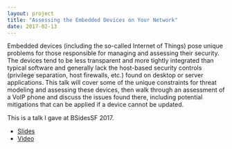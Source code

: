 ```yaml
---
layout: project
title: "Assessing the Embedded Devices on Your Network"
date: 2017-02-13
---
```


Embedded devices (including the so-called Internet of Things) pose unique
problems for those responsible for managing and assessing their security.  The
devices tend to be less transparent and more tightly integrated than typical
software and generally lack the host-based security controls (privilege
separation, host firewalls, etc.) found on desktop or server applications.  This
talk will cover some of the unique constraints for threat modeling and assessing
these devices, then walk through an assessment of a VoIP phone and discuss the
issues found there, including potential mitigations that can be applied if a
device cannot be updated.

This is a talk I gave at BSidesSF 2017.

* [Slides](/static/attachments/bsidessf_2017_assessing_embedded_devices.pdf)
* [Video](https://www.youtube.com/watch?v=wDRZVvn_NF0)
